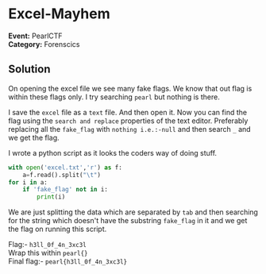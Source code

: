 # Excel-Mayhem

**Event:** PearlCTF<br>
**Category:** Forenscics

## Solution
On opening the excel file we see many fake flags. We know that out flag is within these flags only. I try searching `pearl` but nothing is there.

I save the `excel` file as a `text` file. And then open it. Now you can find the flag using the `search and replace` properties of the text editor. Preferably replacing all the `fake_flag` with `nothing i.e.:-null` and then search `_` and we get the flag.

I wrote a python script as it looks the coders way of doing stuff.
```python
with open('excel.txt','r') as f:
    a=f.read().split("\t")
for i in a:
    if 'fake_flag' not in i:
        print(i)
```
We are just splitting the data which are separated by `tab` and then searching for the string which doesn't have the substring `fake_flag` in it and we get the flag on running this script.

Flag:- `h3ll_0f_4n_3xc3l`<br>
Wrap this within `pearl{}`<br>
Final flag:- `pearl{h3ll_0f_4n_3xc3l}`